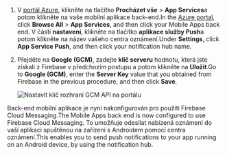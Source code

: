 
1. <span data-ttu-id="8344d-101">V [portál Azure](https://portal.azure.com/), klikněte na tlačítko **Procházet vše** > **App Services**a potom klikněte na vaše mobilní aplikace back-end.</span><span class="sxs-lookup"><span data-stu-id="8344d-101">In the [Azure portal](https://portal.azure.com/), click **Browse All** > **App Services**, and then click your Mobile Apps back end.</span></span> <span data-ttu-id="8344d-102">V části **nastavení**, klikněte na tlačítko **aplikace služby Push**a potom klikněte na název vašeho centra oznámení.</span><span class="sxs-lookup"><span data-stu-id="8344d-102">Under **Settings**, click **App Service Push**, and then click your notification hub name.</span></span>
2. <span data-ttu-id="8344d-103">Přejděte na **Google (GCM)**, zadejte **klíč serveru** hodnotu, která jste získali z Firebase v předchozím postupu a potom klikněte na **Uložit**.</span><span class="sxs-lookup"><span data-stu-id="8344d-103">Go to **Google (GCM)**, enter the **Server Key** value that you obtained from Firebase in the previous procedure, and then click **Save**.</span></span>

    ![Nastavit klíč rozhraní GCM API na portálu](./media/app-service-mobile-android-configure-push/mobile-push-api-key.png)

<span data-ttu-id="8344d-105">Back-end mobilní aplikace je nyní nakonfigurován pro použití Firebase Cloud Messaging.</span><span class="sxs-lookup"><span data-stu-id="8344d-105">The Mobile Apps back end is now configured to use Firebase Cloud Messaging.</span></span> <span data-ttu-id="8344d-106">To umožňuje odesílat nabízená oznámení do vaší aplikaci spuštěnou na zařízení s Androidem pomocí centra oznámení.</span><span class="sxs-lookup"><span data-stu-id="8344d-106">This enables you to send push notifications to your app running on an Android device, by using the notification hub.</span></span>

<!-- URLs. -->


<!-- images -->
